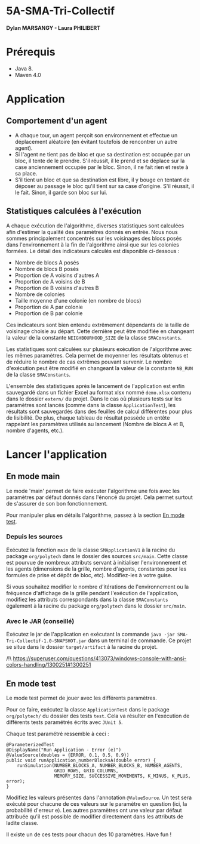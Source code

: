 # 5A-SMA-Tri-Collectif
#### Dylan MARSANGY - Laura PHILIBERT

# Prérequis
- Java 8.
- Maven 4.0

# Application

## Comportement d'un agent
- A chaque tour, un agent perçoit son environnement et effectue un déplacement aléatoire (en évitant toutefois de rencontrer un autre agent).
- Si l'agent ne tient pas de bloc et que sa destination est occupée par un bloc, il tente de le prendre. S'il réussit, il le prend et se déplace sur la case anciennement occupée par le bloc. Sinon, il ne fait rien et reste à sa place.
- S'il tient un bloc et que sa destination est libre, il y bouge en tentant de déposer au passage le bloc qu'il tient sur sa case d'origine. S'il réussit, il le fait. Sinon, il garde son bloc sur lui.

## Statistiques calculées à l'exécution
A chaque exécution de l'algorithme, diverses statistiques sont calculées afin d'estimer la qualité des paramètres donnés en entrée.
Nous nous sommes principalement concentrés sur les voisinages des blocs posés dans l'environnement à la fin de l'algorithme ainsi que sur les colonies formées.
Le détail des indicateurs calculés est disponible ci-dessous :
- Nombre de blocs A posés
- Nombre de blocs B posés
- Proportion de A voisins d'autres A
- Proportion de A voisins de B
- Proportion de B voisins d'autres B
- Nombre de colonies
- Taille moyenne d'une colonie (en nombre de blocs)
- Proportion de A par colonie
- Proportion de B par colonie

Ces indicateurs sont bien entendu extrêmement dépendants de la taille de voisinage choisie au départ.
Cette dernière peut être modifiée en changeant la valeur de la constante ```NEIGHBOURHOOD_SIZE``` de la classe ```SMAConstants```.

Les statistiques sont calculées sur plusieurs exécution de l'algorithme avec les mêmes paramètres. 
Cela permet de moyenner les résultats obtenus et de réduire le nombre de cas extrêmes pouvant survenir.
Le nombre d'exécution peut être modifié en changeant la valeur de la constante ```NB_RUN``` de la classe ```SMAConstants```.

L'ensemble des statistiques après le lancement de l'application est enfin sauvegardé dans un fichier Excel au format xlsx nommé ```demo.xlsx``` contenu dans le dossier ```extern/``` du projet.
Dans le cas où plusieurs tests sur les paramètres sont lancés (comme dans la classe ```ApplicationTest```), les résultats sont sauvegardés dans des feuilles de calcul différentes pour plus de lisibilité.
De plus, chaque tableau de résultat possède un entête rappelant les paramètres utilisés au lancement (Nombre de blocs A et B, nombre d'agents, etc.).

# Lancer l'application

## En mode main

Le mode 'main' permet de faire exécuter l'algorithme une fois avec les paramètres par défaut donnés dans l'énoncé du projet.
Cela permet surtout de s'assurer de son bon fonctionnement.

Pour manipuler plus en détails l'algorithme, passez à la section [En mode test](#en-mode-test).

### Depuis les sources
Exécutez la fonction `main` de la classe `SMApplicationV1` à la racine du package `org/polytech` dans le dossier des sources `src/main`.
Cette classe est pourvue de nombreux attributs servant à initialiser l'environnement et les agents (dimensions de la grille, nombre d'agents, constantes pour les formules de prise et dépôt de bloc, etc).
Modifiez-les à votre guise.

Si vous souhaitez modifier le nombre d'itérations de l'environnement ou la fréquence d'affichage de la grille pendant l'exécution de l'application, modifiez les attributs correspondants dans la classe `SMAConstants` également à la racine du package `org/polytech` dans le dossier `src/main`.

### Avec le JAR (conseillé)
Exécutez le jar de l'application en exécutant la commande `java -jar SMA-Tri-Collectif-1.0-SNAPSHOT.jar` dans un terminal de commande.
Ce projet se situe dans le dossier `target/artifact` à la racine du projet.

/!\ https://superuser.com/questions/413073/windows-console-with-ansi-colors-handling/1300251#1300251

## En mode test
Le mode test permet de jouer avec les différents paramètres.

Pour ce faire, exécutez la classe `ApplicationTest` dans le package `org/polytech/` du dossier des tests `test`.
Cela va résulter en l'exécution de différents tests paramétrés écrits avec `JUnit 5`.

Chaque test paramétré ressemble à ceci :
```
@ParameterizedTest
@DisplayName("Run Application - Error (e)")
@ValueSource(doubles = {ERROR, 0.1, 0.5, 0.9})
public void runApplication_numberBlocksA(double error) {
    runSimulation(NUMBER_BLOCKS_A, NUMBER_BLOCKS_B, NUMBER_AGENTS,
                  GRID_ROWS, GRID_COLUMNS,
                  MEMORY_SIZE, SUCCESSIVE_MOVEMENTS, K_MINUS, K_PLUS, error);
}
```
Modifiez les valeurs présentes dans l'annotation `@ValueSource`. Un test sera exécuté pour chacune de ces valeurs sur le paramètre en question (ici, la probabilité d'erreur e).
Les autres paramètres ont une valeur par défaut attribuée qu'il est possible de modifier directement dans les attributs de ladite classe.

Il existe un de ces tests pour chacun des 10 paramètres. Have fun !